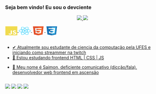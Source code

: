 ### Seja bem vindo! Eu sou o devciente



<div align="center">
  <a href="https://github.com/felipeSaimon">
  <img height="155em" src="https://github-readme-stats.vercel.app/api?username=felipeSaimon&show_icons=true&theme=aura&include_all_commits=true&count_private=true"/>
  <img height="155em" src="https://github-readme-stats.vercel.app/api/top-langs/?username=felipeSaimon&layout=compact&langs_count=7&theme=aura"/>
</div>

<div style="display: inline_block"><br>
  <img align="center" alt="devciente-Js" height="30" width="40" src="https://raw.githubusercontent.com/devicons/devicon/master/icons/javascript/javascript-plain.svg">
  <img align="center" alt="devciente-React" height="30" width="40" src="https://raw.githubusercontent.com/devicons/devicon/master/icons/react/react-original.svg">
  <img align="center" alt="devciente-HTML" height="30" width="40" src="https://raw.githubusercontent.com/devicons/devicon/master/icons/html5/html5-original.svg">
  <img align="center" alt="devciente-CSS" height="30" width="40" src="https://raw.githubusercontent.com/devicons/devicon/master/icons/css3/css3-original.svg">
  <!--<img align="right" alt="Rafa-pic" height="150" style="border-radius:50px;" src="https://media.discordapp.net/attachments/639956127056134178/890373478988013628/Publicacoes_Instagram_1_1.png?width=676&height=676">-->
</div>
  
  ##

<!-- 🔭 I’m currently working on ...-->
- ✔ Atualmente sou estudante de ciencia da computação pela UFES e iniciando como streammer na twitch
- 🌱 Estou estudando frontend HTML | CSS | JS
<!-- 👯 I’m looking to collaborate on ...
- 🤔 I’m looking for help with ...-->
- 💬 Meu nome é Saimon, deficiente comunicativo (dicção/fala), desenvolvedor web frontend em ascensão
<!-- 📫 How to reach me: ...
- 😄 Pronouns: ...
- ⚡ Fun fact: ...-->

##
  
  <div> 
  <a href="https://www.youtube.com/channel/UCedngojq5uSHo-v_JTgmVgg" target="_blank"><img src="https://img.shields.io/badge/YouTube-FF0000?style=for-the-badge&logo=youtube&logoColor=white" target="_blank"></a>
  <a href="https://instagram.com/devciente" target="_blank"><img src="https://img.shields.io/badge/-Instagram-%23E4405F?style=for-the-badge&logo=instagram&logoColor=white" target="_blank"></a>
 	<a href="https://www.twitch.tv/devciente" target="_blank"><img src="https://img.shields.io/badge/Twitch-9146FF?style=for-the-badge&logo=twitch&logoColor=white" target="_blank"></a>
  <a href="https://www.linkedin.com/in/saimon-lima" target="_blank"><img src="https://img.shields.io/badge/-LinkedIn-%230077B5?style=for-the-badge&logo=linkedin&logoColor=white" target="_blank"></a> 
